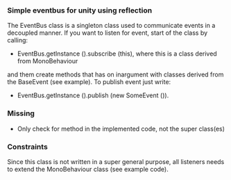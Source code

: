 ### Simple eventbus for unity using reflection
The EventBus class is a singleton class used to communicate events in a decoupled manner.  If you want to listen for event, start of the class by calling:
  - EventBus.getInstance ().subscribe (this), where this is a class derived from MonoBehaviour

and them create methods that has on inargument with classes derived from the BaseEvent (see example).
To publish event just write:
  - EventBus.getInstance ().publish (new SomeEvent ()).

### Missing
-   Only check for method in the implemented code, not the super class(es)

### Constraints
Since this class is not written in a super general purpose, all listeners needs to extend the MonoBehaviour class (see example code).
